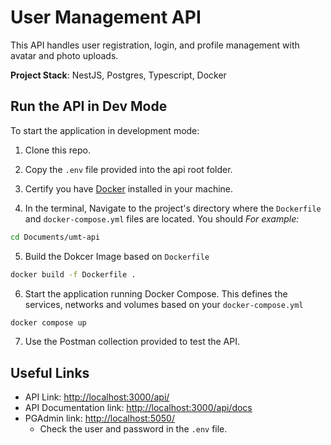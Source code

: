 # User Management API

This API handles user registration, login, and profile management with avatar and photo uploads.

**Project Stack**: NestJS, Postgres, Typescript, Docker

## Run the API in Dev Mode

To start the application in development mode:

1. Clone this repo.

2. Copy the `.env` file provided into the api root folder.

3. Certify you have [Docker](https://www.docker.com/get-started/) installed in your machine.

4. In the terminal, Navigate to the project's directory where the `Dockerfile` and `docker-compose.yml` files are located. You should *For example:*

```bash
cd Documents/umt-api
```

5. Build the Dokcer Image based on `Dockerfile`

```bash
docker build -f Dockerfile .
```

6. Start the application running Docker Compose. This defines the services, networks and volumes based on your `docker-compose.yml`

```bash
docker compose up
```

7. Use the Postman collection provided to test the API.

## Useful Links

- API Link: <http://localhost:3000/api/>
- API Documentation link: <http://localhost:3000/api/docs>
- PGAdmin link: <http://localhost:5050/>
  - Check the user and password in the `.env` file.
